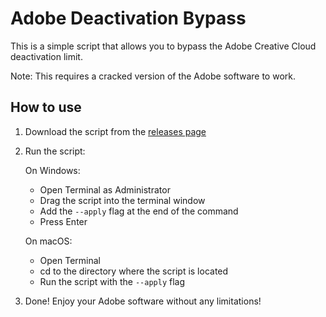 # Adobe Deactivation Bypass

This is a simple script that allows you to bypass the Adobe Creative Cloud deactivation limit.

Note: This requires a cracked version of the Adobe software to work.

## How to use

1. Download the script from the [releases page](https://github.com/YarosMallorca/adobe_deactivation_bypass/releases/latest)

2. Run the script:

   On Windows:

   - Open Terminal as Administrator
   - Drag the script into the terminal window
   - Add the `--apply` flag at the end of the command
   - Press Enter

   On macOS:

   - Open Terminal
   - cd to the directory where the script is located
   - Run the script with the `--apply` flag

3. Done! Enjoy your Adobe software without any limitations!
